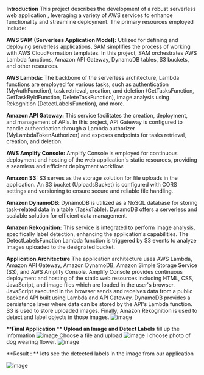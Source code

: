 **Introduction**
This project describes the development of a robust serverless web application , leveraging a variety of AWS services to enhance functionality and streamline deployment. The primary resources employed include:

**AWS SAM (Serverless Application Model):** Utilized for defining and deploying serverless applications, SAM simplifies the process of working with AWS CloudFormation templates. In this project, SAM orchestrates AWS Lambda functions, Amazon API Gateway, DynamoDB tables, S3 buckets, and other resources.

**AWS Lambda:** The backbone of the serverless architecture, Lambda functions are employed for various tasks, such as authentication (MyAuthFunction), task retrieval, creation, and deletion (GetTasksFunction, GetTaskByIdFunction, DeleteTaskFunction), image analysis using Rekognition (DetectLabelsFunction), and more.

**Amazon API Gateway:** This service facilitates the creation, deployment, and management of APIs. In this project, API Gateway is configured to handle authentication through a Lambda authorizer (MyLambdaTokenAuthorizer) and exposes endpoints for tasks retrieval, creation, and deletion.

**AWS Amplify Console:** Amplify Console is employed for continuous deployment and hosting of the web application's static resources, providing a seamless and efficient deployment workflow.

**Amazon S3:** S3 serves as the storage solution for file uploads in the application. An S3 bucket (UploadsBucket) is configured with CORS settings and versioning to ensure secure and reliable file handling.

**Amazon DynamoDB**: DynamoDB is utilized as a NoSQL database for storing task-related data in a table (TasksTable). DynamoDB offers a serverless and scalable solution for efficient data management.

**Amazon Rekognition:** This service is integrated to perform image analysis, specifically label detection, enhancing the application's capabilities. The DetectLabelsFunction Lambda function is triggered by S3 events to analyze images uploaded to the designated bucket.

**Application Architecture**
The application architecture uses AWS Lambda, Amazon API Gateway, Amazon DynamoDB, Amazon Simple Storage Service (S3), and AWS Amplify Console. Amplify Console provides continuous deployment and hosting of the static web resources including HTML, CSS, JavaScript, and image files which are loaded in the user's browser. JavaScript executed in the browser sends and receives data from a public backend API built using Lambda and API Gateway. DynamoDB provides a persistence layer where data can be stored by the API's Lambda function. S3 is used to store uploaded images. Finally, Amazon Rekognition is used to detect and label objects in those images.
![image](https://github.com/binayapuri/image_recognization_app/assets/97520897/5e18e8ac-ddcb-451d-853b-5a862d48bce8)

****Final Application**
**
**Upload an Image and Detect Labels**
 fill up the information
 ![image](https://github.com/binayapuri/image_recognization_app/assets/97520897/cca2db76-a49b-4640-9d87-78574bdcdba9)
Choose a file and upload 
![image](https://github.com/binayapuri/image_recognization_app/assets/97520897/0aa845d0-a0c8-4603-9302-8a773c990deb)
I choose photo of dog wearing flower. 
![image](https://github.com/binayapuri/image_recognization_app/assets/97520897/2acfc760-5caf-4653-88b0-d4db88a1d998)

**Result : 
**
lets see the detected labels in the image from our application

![image](https://github.com/binayapuri/image_recognization_app/assets/97520897/e4212410-42f7-4df9-ba5c-3ba729f65c37)

